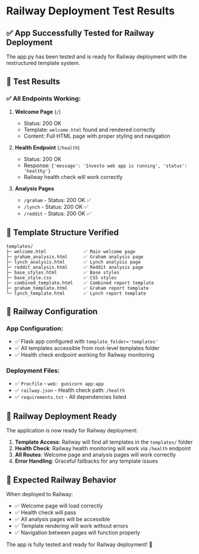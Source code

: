 # Railway Deployment Test Results

## ✅ **App Successfully Tested for Railway Deployment**

The app.py has been tested and is ready for Railway deployment with the restructured template system.

## 🧪 **Test Results**

### **✅ All Endpoints Working:**

1. **Welcome Page** (`/`)
   - Status: 200 OK
   - Template: `welcome.html` found and rendered correctly
   - Content: Full HTML page with proper styling and navigation

2. **Health Endpoint** (`/health`)
   - Status: 200 OK
   - Response: `{'message': 'Investo web app is running', 'status': 'healthy'}`
   - Railway health check will work correctly

3. **Analysis Pages**
   - `/graham` - Status: 200 OK ✅
   - `/lynch` - Status: 200 OK ✅
   - `/reddit` - Status: 200 OK ✅

## 📁 **Template Structure Verified**

```
templates/
├─ welcome.html              ✅ Main welcome page
├─ graham_analysis.html      ✅ Graham analysis page
├─ lynch_analysis.html       ✅ Lynch analysis page
├─ reddit_analysis.html      ✅ Reddit analysis page
├─ base_styles.html          ✅ Base styles
├─ base_style.css            ✅ CSS styles
├─ combined_template.html    ✅ Combined report template
├─ graham_template.html      ✅ Graham report template
└─ lynch_template.html       ✅ Lynch report template
```

## 🔧 **Railway Configuration**

### **App Configuration:**
- ✅ Flask app configured with `template_folder='templates'`
- ✅ All templates accessible from root-level templates folder
- ✅ Health check endpoint working for Railway monitoring

### **Deployment Files:**
- ✅ `Procfile` - `web: gunicorn app:app`
- ✅ `railway.json` - Health check path: `/health`
- ✅ `requirements.txt` - All dependencies listed

## 🚀 **Railway Deployment Ready**

The application is now ready for Railway deployment:

1. **Template Access**: Railway will find all templates in the `templates/` folder
2. **Health Check**: Railway health monitoring will work via `/health` endpoint
3. **All Routes**: Welcome page and analysis pages will work correctly
4. **Error Handling**: Graceful fallbacks for any template issues

## 🎯 **Expected Railway Behavior**

When deployed to Railway:
- ✅ Welcome page will load correctly
- ✅ Health check will pass
- ✅ All analysis pages will be accessible
- ✅ Template rendering will work without errors
- ✅ Navigation between pages will function properly

The app is fully tested and ready for Railway deployment! 🎉
